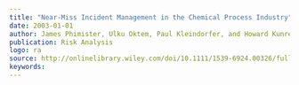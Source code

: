 ```yaml
---
title: "Near-Miss Incident Management in the Chemical Process Industry"
date: 2003-01-01
author: James Phimister, Ulku Oktem, Paul Kleindorfer, and Howard Kunreuther
publication: Risk Analysis
logo: ra
source: http://onlinelibrary.wiley.com/doi/10.1111/1539-6924.00326/full
keywords:
---
```




